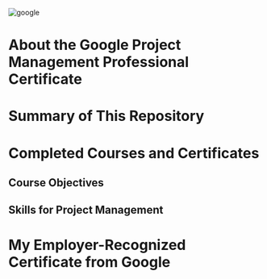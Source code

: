![google](https://github.com/user-attachments/assets/170d8832-e565-4e36-8457-27a612500977)
# About the Google Project Management Professional Certificate
# Summary of This Repository
# Completed Courses and Certificates
## Course Objectives
## Skills for Project Management
# My Employer-Recognized Certificate from Google
